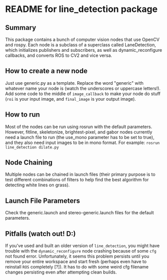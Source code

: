 # README for line_detection package

## Summary
This package contains a bunch of computer vision nodes that use OpenCV and rospy. Each node is a subclass of a superclass called LaneDetection, which initializes publishers and subscribers, as well as dynamic_reconfigure callbacks, and converts ROS to CV2 and vice versa.

## How to create a new node
Just use generic.py as a template. Replace the word "generic" with whatever name your node is (watch the underscores or uppercase letters!). Add some code to the middle of `image_callback` to make your node do stuff (`roi` is your input image, and `final_image` is your output image).

## How to run
Most of the nodes can be run using rosrun with the default parameters. However, fitline, skeletonize, brightest-pixel, and gabor nodes currently need a launch file to run (the use_mono parameter has to be set to true), and they also need input images to be in mono format.
For example: `rosrun line_detection dilate.py`

## Node Chaining
Multiple nodes can be chained in launch files (their primary purpose is to test different combinations of filters to help find the best algorithm for detecting white lines on grass).

## Launch File Parameters
Check the generic.launch and stereo-generic.launch files for the default parameters.

## Pitfalls (watch out! D:)
If you've used and built an older version of `line_detection`, you might have trouble with the `dynamic_reconfigure` node crashing because of some `cfg` not found error. Unfortunately, it seems this problem persists until you remove your entire workspace and start fresh (perhaps even have to reinstall `ROS` completely [?]). It has to do with some weird cfg filename changes persisting even after attempting clean builds.
